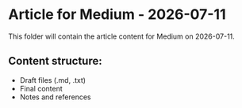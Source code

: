 # Article for Medium - 2026-07-11

This folder will contain the article content for Medium on 2026-07-11.

## Content structure:
- Draft files (.md, .txt)
- Final content
- Notes and references
